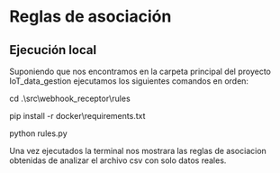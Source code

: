# Reglas de asociación

## Ejecución local

Suponiendo que nos encontramos en la carpeta principal del proyecto IoT_data_gestion ejecutamos los siguientes comandos en orden:


cd .\src\webhook_receptor\rules

pip install -r docker\requirements.txt

python rules.py

Una vez ejecutados la terminal nos mostrara las reglas de asociacion obtenidas de analizar el archivo csv con solo datos reales.
